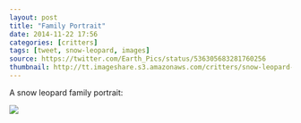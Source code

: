 ```yaml
---
layout: post
title: "Family Portrait"
date: 2014-11-22 17:56
categories: [critters]
tags: [tweet, snow-leopard, images]
source: https://twitter.com/Earth_Pics/status/536305683281760256
thumbnail: http://tt.imageshare.s3.amazonaws.com/critters/snow-leopard-family-portrait-jason-brown-thumb.jpg
---
```

A snow leopard family portrait:



![](http://tt.imageshare.s3.amazonaws.com/critters/snow-leopard-family-portrait-jason-brown.jpg)

